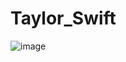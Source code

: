 # Taylor_Swift
 
![image](https://user-images.githubusercontent.com/114705723/223819354-7e7f86a5-69cc-44b4-ab5a-9458247070b0.png)
